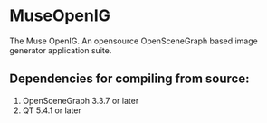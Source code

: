 # MuseOpenIG
The Muse OpenIG.  An opensource OpenSceneGraph based image generator application suite.

Dependencies for compiling from source:
--------------------------------------
1.  OpenSceneGraph 3.3.7 or later
2.  QT 5.4.1 or later
